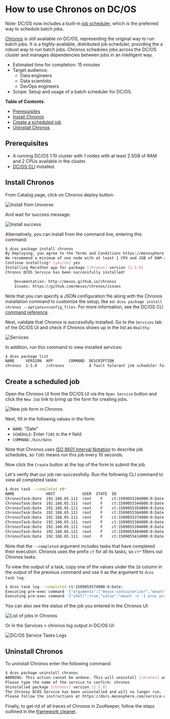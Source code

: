 # How to use Chronos on DC/OS

Note: DC/OS now includes a built-in [job scheduler](https://dcos.io/docs/1.10/usage/jobs/), which is the preferred way to schedule batch jobs.

[Chronos](http://mesos.github.io/chronos/) is still available on DC/OS, representing the original way to run batch jobs. It is a highly-available, distributed job scheduler, providing the a robust way to run batch jobs. Chronos schedules jobs across the DC/OS cluster and manages dependencies between jobs in an intelligent way.


- Estimated time for completion: 15 minutes
- Target audience:
  - Data engineers
  - Data scientists
  - DevOps engineers
- Scope: Setup and usage of a batch scheduler for DC/OS.

**Table of Contents**:

- [Prerequisites](#prerequisites)
- [Install Chronos](#install-chronos)
- [Create a scheduled job](#create-a-scheduled-job)
- [Uninstall Chronos](#uninstall-chronos)

## Prerequisites

- A running DC/OS 1.10 cluster with 1 nodes with at least 2.5GB of RAM and 2 CPUs available in the cluster.
- [DC/OS CLI](https://dcos.io/docs/1.10/usage/cli/install/) installed.

## Install Chronos

From Catalog page, click on Chronos deploy button:

![Install from Universe](img/install.png)

And wait for success message:

![Install success](img/install-success.png)

Alternatively, you can install from the command line, entering this command:

```bash
$ dcos package install chronos
By Deploying, you agree to the Terms and Conditions https://mesosphere.com/catalog-terms-conditions/#certified-services
We recommend a minimum of one node with at least 1 CPU and 2GB of RAM available for the Chronos Service.
Continue installing? [yes/no] yes
Installing Marathon app for package [chronos] version [2.5.0]
Chronos DCOS Service has been successfully installed!

	Documentation: http://mesos.github.io/chronos
	Issues: https://github.com/mesos/chronos/issues
```

Note that you can specify a JSON configuration file along with the Chronos installation command to customize the setup, like so: `dcos package install chronos --options=<config_file>`. For more information, see the DC/OS CLI [command reference](https://dcos.io/docs/1.10/usage/cli/command-reference/).

Next, validate that Chronos is successfully installed. Go to the `Services` tab of the DC/OS UI and check if Chronos shows up in the list as `Healthy`:

![Services](img/services.png)

In addition, run this command to view installed services:

```bash
$ dcos package list
NAME     VERSION  APP       COMMAND  DESCRIPTION                                                
chronos  2.5.0    /chronos  ---      A fault tolerant job scheduler for Mesos which handles...
```

## Create a scheduled job

Open the Chronos UI from the DC/OS UI via the `Open Service` button and click the `New Job` link to bring up the form for creating jobs.

![New job form in Chronos](img/new-job.png)

Next, fill in the following values in the form:

- `NAME`: "Date"
- `SCHEDULE`: Enter `T10S` in the `P` field
- `COMMAND`: `/bin/date`


Note that Chronos uses [ISO 8601 Interval Notation](https://en.wikipedia.org/wiki/ISO_8601#Time_intervals) to describe job schedules, so `T10S` means run this job every 10 seconds.

Now click the `Create` button at the top of the form to submit the job.

Let's verify that our job ran successfully. Run the following CLI command to view all completed tasks:

```bash
$ dcos task --completed ct*
NAME              HOST            USER  STATE  ID                        MESOS ID                                 
ChronosTask:Date  192.168.65.111  root    F    ct:1509055284000:0:Date:  f99ad98b-cc45-42c8-b7a2-d4c96ade99f4-S2  
ChronosTask:Date  192.168.65.111  root    F    ct:1509055344000:0:Date:  f99ad98b-cc45-42c8-b7a2-d4c96ade99f4-S2  
ChronosTask:Date  192.168.65.111  root    F    ct:1509055354000:0:Date:  f99ad98b-cc45-42c8-b7a2-d4c96ade99f4-S2  
ChronosTask:Date  192.168.65.111  root    F    ct:1509055364000:0:Date:  f99ad98b-cc45-42c8-b7a2-d4c96ade99f4-S2  
ChronosTask:Date  192.168.65.111  root    F    ct:1509055374000:0:Date:  f99ad98b-cc45-42c8-b7a2-d4c96ade99f4-S2  
ChronosTask:Date  192.168.65.111  root    F    ct:1509055384000:0:Date:  f99ad98b-cc45-42c8-b7a2-d4c96ade99f4-S2  
ChronosTask:Date  192.168.65.111  root    F    ct:1509055394000:0:Date:  f99ad98b-cc45-42c8-b7a2-d4c96ade99f4-S2  
ChronosTask:Date  192.168.65.111  root    F    ct:1509055404000:0:Date:  f99ad98b-cc45-42c8-b7a2-d4c96ade99f4-S2  
ChronosTask:Date  192.168.65.111  root    F    ct:1509055414000:0:Date:  f99ad98b-cc45-42c8-b7a2-d4c96ade99f4-S2  
```
Note that the `--completed` argument includes tasks that have completed their execution. Chronos uses the prefix `ct` for all its tasks, so `ct*` filters out Chronos tasks.

To view the output of a task, copy one of the values under the `ID` column in the output of the previous command and use it as the argument to `dcos task log`:

```bash
$ dcos task log --completed ct:1509055574000:0:Date:  
Executing pre-exec command '{"arguments":["mesos-containerizer","mount","--help=false","--operation=make-rslave","--path=\/"],"shell":false,"value":"\/opt\/mesosphere\/active\/mesos\/libexec\/mesos\/mesos-containerizer"}'
Executing pre-exec command '{"shell":true,"value":"mount -n -t proc proc \/proc -o nosuid,noexec,nodev"}'
```

You can also see the status of the job you entered in the Chronos UI:

![List of jobs in Chronos](img/status.png)

Or in the Services > chronos log output in DC/OS UI:

![DC/OS Service Tasks Logs](img/output.png)

## Uninstall Chronos

To uninstall Chronos enter the following command:

```bash
$ dcos package uninstall chronos
WARNING: This action cannot be undone. This will uninstall [chronos] and delete all of its persistent data (logs, configurations, database artifacts, everything).
Please type the name of the service to confirm: chronos
Uninstalled package [chronos] version [2.5.0]
The Chronos DCOS Service has been uninstalled and will no longer run.
Please follow the instructions at https://docs.mesosphere.com/service-docs/chronos/#uninstall to clean up any persisted state.
```

Finally, to get rid of all traces of Chronos in ZooKeeper, follow the steps outlined in the [framework cleaner](https://docs.mesosphere.com/1.10/usage/managing-services/uninstall/#framework-cleaner).
